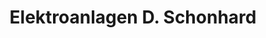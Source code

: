 ---
title: "Elektroanlagen D. Schonhard"
url: /waldkirch/elektroanlagen-d-schonhard/
shop: Elektronik
---